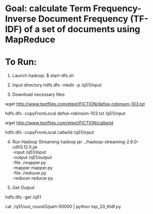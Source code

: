 # Goal: calculate Term Frequency-Inverse Document Frequency (TF-IDF) of a set of documents using MapReduce

# To Run:
1. Launch hadoop: 
$ start-dfs.sh

2. Input directory
hdfs dfs -mkdir -p /q51/input

3. Download necessary files 

wget http://www.textfiles.com/etext/FICTION/defoe-robinson-103.txt

hdfs dfs -copyFromLocal defoe-robinson-103.txt /q51/input

wget http://www.textfiles.com/etext/FICTION/callwild

hdfs dfs -copyFromLocal callwild /q51/input

4. Run Hadoop Streaming
hadoop jar ../hadoop-streaming-2.6.0-cdh5.12.0.jar \
-input /q51/input \
-output /q51/output \
-file ./mapper.py \
-mapper mapper.py \
-file ./reducer.py \
-reducer reducer.py

5. Get Output

hdfs dfs -get /q51

cat ./q51/out_round3/part-00000 | python top_20_tfidf.py
